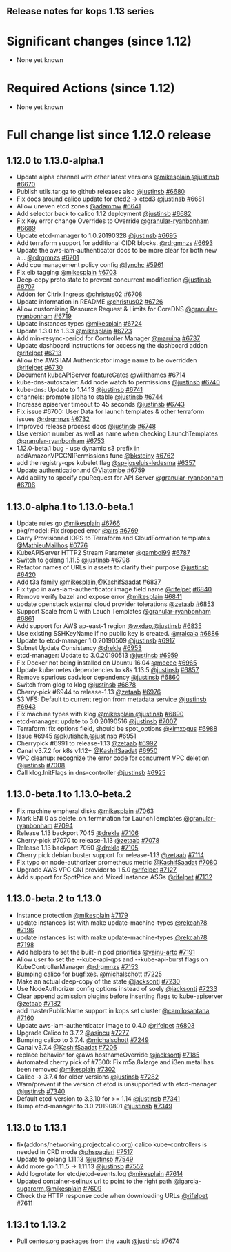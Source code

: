 ## Release notes for kops 1.13 series

# Significant changes (since 1.12)

* None yet known

# Required Actions (since 1.12)

* None yet known

# Full change list since 1.12.0 release

## 1.12.0 to 1.13.0-alpha.1

* Update alpha channel with other latest versions [@mikesplain](https://github.com/mikesplain),[@justinsb](https://github.com/justinsb) [#6670](https://github.com/kubernetes/kops/pull/6670)
* Publish utils.tar.gz to github releases also [@justinsb](https://github.com/justinsb) [#6680](https://github.com/kubernetes/kops/pull/6680)
* Fix docs around calico update for etcd2 -> etcd3 [@justinsb](https://github.com/justinsb) [#6681](https://github.com/kubernetes/kops/pull/6681)
* Allow uneven etcd zones [@adammw](https://github.com/adammw) [#6641](https://github.com/kubernetes/kops/pull/6641)
* Add selector back to calico 1.12 deployment [@justinsb](https://github.com/justinsb) [#6682](https://github.com/kubernetes/kops/pull/6682)
* Fix Key error change Overrides to Override [@granular-ryanbonham](https://github.com/granular-ryanbonham) [#6689](https://github.com/kubernetes/kops/pull/6689)
* Update etcd-manager to 1.0.20190328 [@justinsb](https://github.com/justinsb) [#6695](https://github.com/kubernetes/kops/pull/6695)
* Add terraform support for additional CIDR blocks. [@rdrgmnzs](https://github.com/rdrgmnzs) [#6693](https://github.com/kubernetes/kops/pull/6693)
* Update the aws-iam-authenticator docs to be more clear for both new a… [@rdrgmnzs](https://github.com/rdrgmnzs) [#6701](https://github.com/kubernetes/kops/pull/6701)
* Add cpu management policy config [@lynchc](https://github.com/lynchc) [#5961](https://github.com/kubernetes/kops/pull/5961)
* Fix elb tagging [@mikesplain](https://github.com/mikesplain) [#6703](https://github.com/kubernetes/kops/pull/6703)
* Deep-copy proto state to prevent concurrent modification [@justinsb](https://github.com/justinsb) [#6707](https://github.com/kubernetes/kops/pull/6707)
* Addon for Citrix Ingress [@christus02](https://github.com/christus02) [#6708](https://github.com/kubernetes/kops/pull/6708)
* Update information in README [@christus02](https://github.com/christus02) [#6726](https://github.com/kubernetes/kops/pull/6726)
* Allow customizing Resource Request & Limits for CoreDNS [@granular-ryanbonham](https://github.com/granular-ryanbonham) [#6719](https://github.com/kubernetes/kops/pull/6719)
* Update instances types [@mikesplain](https://github.com/mikesplain) [#6724](https://github.com/kubernetes/kops/pull/6724)
* Update 1.3.0 to 1.3.3 [@mikesplain](https://github.com/mikesplain) [#6723](https://github.com/kubernetes/kops/pull/6723)
* Add min-resync-period for Controller Manager [@maruina](https://github.com/maruina) [#6737](https://github.com/kubernetes/kops/pull/6737)
* Update dashboard instructions for accessing the dashboard addon [@rifelpet](https://github.com/rifelpet) [#6713](https://github.com/kubernetes/kops/pull/6713)
* Allow the AWS IAM Authenticator image name to be overridden [@rifelpet](https://github.com/rifelpet) [#6730](https://github.com/kubernetes/kops/pull/6730)
* Document kubeAPIServer featureGates [@willthames](https://github.com/willthames) [#6714](https://github.com/kubernetes/kops/pull/6714)
* kube-dns-autoscaler: Add node watch to permissions [@justinsb](https://github.com/justinsb) [#6740](https://github.com/kubernetes/kops/pull/6740)
* kube-dns: Update to 1.14.13 [@justinsb](https://github.com/justinsb) [#6741](https://github.com/kubernetes/kops/pull/6741)
* channels: promote alpha to stable [@justinsb](https://github.com/justinsb) [#6744](https://github.com/kubernetes/kops/pull/6744)
* Increase apiserver timeout to 45 seconds [@justinsb](https://github.com/justinsb) [#6743](https://github.com/kubernetes/kops/pull/6743)
* Fix issue #6700: User Data for launch templates & other terraform issues [@rdrgmnzs](https://github.com/rdrgmnzs) [#6732](https://github.com/kubernetes/kops/pull/6732)
* Improved release process docs [@justinsb](https://github.com/justinsb) [#6748](https://github.com/kubernetes/kops/pull/6748)
* Use version number as well as name when checking LaunchTemplates [@granular-ryanbonham](https://github.com/granular-ryanbonham) [#6753](https://github.com/kubernetes/kops/pull/6753)
* 1.12.0-beta.1 bug - use dynamic s3 prefix in addAmazonVPCCNIPermissions func [@bksteiny](https://github.com/bksteiny) [#6762](https://github.com/kubernetes/kops/pull/6762)
* add the registry-qps kubelet flag [@sp-joseluis-ledesma](https://github.com/sp-joseluis-ledesma) [#6357](https://github.com/kubernetes/kops/pull/6357)
* Update authentication.md [@Vlatombe](https://github.com/Vlatombe) [#6759](https://github.com/kubernetes/kops/pull/6759)
* Add ability to specify cpuRequest for API Server [@granular-ryanbonham](https://github.com/granular-ryanbonham) [#6706](https://github.com/kubernetes/kops/pull/6706)

## 1.13.0-alpha.1 to 1.13.0-beta.1

* Update rules go [@mikesplain](https://github.com/mikesplain) [#6766](https://github.com/kubernetes/kops/pull/6766)
* pkg/model: Fix dropped error [@alrs](https://github.com/alrs) [#6769](https://github.com/kubernetes/kops/pull/6769)
* Carry Provisioned IOPS to Terraform and CloudFormation templates [@MathieuMailhos](https://github.com/mmailhos) [#6776](https://github.com/kubernetes/kops/pull/6776)
* KubeAPIServer HTTP2 Stream Parameter [@gambol99](https://github.com/gambol99) [#6787](https://github.com/kubernetes/kops/pull/6787)
* Switch to golang 1.11.5 [@justinsb](https://github.com/justinsb) [#6798](https://github.com/kubernetes/kops/pull/6798)
* Refactor names of URLs in assets to clarify their purpose [@justinsb](https://github.com/justinsb) [#6420](https://github.com/kubernetes/kops/pull/6420)
* Add t3a family [@mikesplain](https://github.com/mikesplain),[@KashifSaadat](https://github.com/KashifSaadat) [#6837](https://github.com/kubernetes/kops/pull/6837)
* Fix typo in aws-iam-authenticator image field name [@rifelpet](https://github.com/rifelpet) [#6840](https://github.com/kubernetes/kops/pull/6840)
* Remove verify bazel and expose error [@mikesplain](https://github.com/mikesplain) [#6841](https://github.com/kubernetes/kops/pull/6841)
* update openstack external cloud provider tolerations [@zetaab](https://github.com/zetaab) [#6853](https://github.com/kubernetes/kops/pull/6853)
* Support Scale from 0 with Lauch Templates [@granular-ryanbonham](https://github.com/granular-ryanbonham) [#6861](https://github.com/kubernetes/kops/pull/6861)
* Add support for AWS ap-east-1 region [@wxdao](https://github.com/wxdao),[@justinsb](https://github.com/justinsb) [#6835](https://github.com/kubernetes/kops/pull/6835)
* Use existing SSHKeyName if no public key is created. [@rralcala](https://github.com/rralcala) [#6886](https://github.com/kubernetes/kops/pull/6886)
* Update to etcd-manager 1.0.20190509 [@justinsb](https://github.com/justinsb) [#6917](https://github.com/kubernetes/kops/pull/6917)
* Subnet Update Consistency [@drekle](https://github.com/drekle) [#6953](https://github.com/kubernetes/kops/pull/6953)
* etcd-manager: Update to 3.0.20190513 [@justinsb](https://github.com/justinsb) [#6959](https://github.com/kubernetes/kops/pull/6959)
* Fix Docker not being installed on Ubuntu 16.04 [@meeee](https://github.com/meeee) [#6965](https://github.com/kubernetes/kops/pull/6965)
* Update kubernetes dependencies to k8s 1.13.5 [@justinsb](https://github.com/justinsb) [#6857](https://github.com/kubernetes/kops/pull/6857)
* Remove spurious cadvisor dependency [@justinsb](https://github.com/justinsb) [#6860](https://github.com/kubernetes/kops/pull/6860)
* Switch from glog to klog [@justinsb](https://github.com/justinsb) [#6878](https://github.com/kubernetes/kops/pull/6878)
* Cherry-pick #6944 to release-1.13 [@zetaab](https://github.com/zetaab) [#6976](https://github.com/kubernetes/kops/pull/6976)
* S3 VFS: Default to current region from metadata service [@justinsb](https://github.com/justinsb) [#6943](https://github.com/kubernetes/kops/pull/6943)
* Fix machine types with klog [@mikesplain](https://github.com/mikesplain),[@justinsb](https://github.com/justinsb) [#6890](https://github.com/kubernetes/kops/pull/6890)
* etcd-manager: update to 3.0.20190516 [@justinsb](https://github.com/justinsb) [#7007](https://github.com/kubernetes/kops/pull/7007)
* Terraform: fix options field, should be spot_options [@kimxogus](https://github.com/kimxogus) [#6988](https://github.com/kubernetes/kops/pull/6988)
* Issue #6945 [@pkutishch](https://github.com/pkutishch),[@justinsb](https://github.com/justinsb) [#6951](https://github.com/kubernetes/kops/pull/6951)
* Cherrypick #6991 to release-1.13 [@zetaab](https://github.com/zetaab) [#6992](https://github.com/kubernetes/kops/pull/6992)
* Canal v3.7.2 for k8s v1.12+ [@KashifSaadat](https://github.com/KashifSaadat) [#6950](https://github.com/kubernetes/kops/pull/6950)
* VPC cleanup: recognize the error code for concurrent VPC deletion [@justinsb](https://github.com/justinsb) [#7008](https://github.com/kubernetes/kops/pull/7008)
* Call klog.InitFlags in dns-controller [@justinsb](https://github.com/justinsb) [#6925](https://github.com/kubernetes/kops/pull/6925)

## 1.13.0-beta.1 to 1.13.0-beta.2

* Fix machine empheral disks [@mikesplain](https://github.com/mikesplain) [#7063](https://github.com/kubernetes/kops/pull/7063)
* Mark ENI 0 as delete_on_termination for LaunchTemplates [@granular-ryanbonham](https://github.com/granular-ryanbonham) [#7094](https://github.com/kubernetes/kops/pull/7094)
* Release 1.13 backport 7045 [@drekle](https://github.com/drekle) [#7106](https://github.com/kubernetes/kops/pull/7106)
* Cherry-pick #7070 to release-1.13 [@zetaab](https://github.com/zetaab) [#7078](https://github.com/kubernetes/kops/pull/7078)
* Release 1.13 backport 7050 [@drekle](https://github.com/drekle) [#7105](https://github.com/kubernetes/kops/pull/7105)
* Cherry pick debian buster support for release-1.13 [@zetaab](https://github.com/zetaab) [#7114](https://github.com/kubernetes/kops/pull/7114)
* Fix typo on node-authorizer prometheus metric [@KashifSaadat](https://github.com/KashifSaadat) [#7080](https://github.com/kubernetes/kops/pull/7080)
* Upgrade AWS VPC CNI provider to 1.5.0 [@rifelpet](https://github.com/rifelpet) [#7127](https://github.com/kubernetes/kops/pull/7127)
* Add support for SpotPrice and Mixed Instance ASGs [@rifelpet](https://github.com/rifelpet) [#7132](https://github.com/kubernetes/kops/pull/7132)

## 1.13.0-beta.2 to 1.13.0

* Instance protection [@mikesplain](https://github.com/mikesplain) [#7179](https://github.com/kubernetes/kops/pull/7179)
* update instances list with make update-machine-types [@rekcah78](https://github.com/rekcah78) [#7196](https://github.com/kubernetes/kops/pull/7196)
* update instances list with make update-machine-types [@rekcah78](https://github.com/rekcah78) [#7198](https://github.com/kubernetes/kops/pull/7198)
* Add helpers to set the built-in pod priorities [@vainu-arto](https://github.com/ghost) [#7191](https://github.com/kubernetes/kops/pull/7191)
* Allow user to set the --kube-api-qps and --kube-api-burst flags on KubeControllerManager [@rdrgmnzs](https://github.com/rdrgmnzs) [#7153](https://github.com/kubernetes/kops/pull/7153)
* Bumping calico for bugfixes. [@michalschott](https://github.com/michalschott) [#7225](https://github.com/kubernetes/kops/pull/7225)
* Make an actual deep-copy of the state [@jacksontj](https://github.com/jacksontj) [#7230](https://github.com/kubernetes/kops/pull/7230)
* Use NodeAuthorizer config options instead of soely [@jacksontj](https://github.com/jacksontj) [#7233](https://github.com/kubernetes/kops/pull/7233)
* Clear append admission plugins before inserting flags to kube-apiserver [@zetaab](https://github.com/zetaab) [#7182](https://github.com/kubernetes/kops/pull/7182)
* add masterPublicName support in kops set cluster [@camilosantana](https://github.com/camilosantana) [#7160](https://github.com/kubernetes/kops/pull/7160)
* Update aws-iam-authenticator image to 0.4.0 [@rifelpet](https://github.com/rifelpet) [#6803](https://github.com/kubernetes/kops/pull/6803)
* Upgrade Calico to 3.7.2 [@asincu](https://github.com/asincu) [#7277](https://github.com/kubernetes/kops/pull/7277)
* Bumping calico to 3.7.4. [@michalschott](https://github.com/michalschott) [#7249](https://github.com/kubernetes/kops/pull/7249)
* Canal v3.7.4 [@KashifSaadat](https://github.com/KashifSaadat) [#7206](https://github.com/kubernetes/kops/pull/7206)
* replace behavior for @aws hostnameOverride [@jacksontj](https://github.com/jacksontj) [#7185](https://github.com/kubernetes/kops/pull/7185)
* Automated cherry pick of #7300: Fix m5a.8xlarge and i3en.metal has been removed [@mikesplain](https://github.com/mikesplain) [#7302](https://github.com/kubernetes/kops/pull/7302)
* Calico -> 3.7.4 for older versions [@justinsb](https://github.com/justinsb) [#7282](https://github.com/kubernetes/kops/pull/7282)
* Warn/prevent if the version of etcd is unsupported with etcd-manager [@justinsb](https://github.com/justinsb) [#7340](https://github.com/kubernetes/kops/pull/7340)
* Default etcd-version to 3.3.10 for >= 1.14 [@justinsb](https://github.com/justinsb) [#7341](https://github.com/kubernetes/kops/pull/7341)
* Bump etcd-manager to 3.0.20190801 [@justinsb](https://github.com/justinsb) [#7349](https://github.com/kubernetes/kops/pull/7349)

## 1.13.0 to 1.13.1

* fix(addons/networking.projectcalico.org) calico kube-controllers is needed in CRD mode [@phspagiari](https://github.com/phspagiari) [#7517](https://github.com/kubernetes/kops/pull/7517)
* Update to golang 1.11.13 [@justinsb](https://github.com/justinsb) [#7549](https://github.com/kubernetes/kops/pull/7549)
* Add more go 1.11.5 -> 1.11.13 [@justinsb](https://github.com/justinsb) [#7552](https://github.com/kubernetes/kops/pull/7552)
* Add logrotate for etcd/etcd-events.log [@mikesplain](https://github.com/mikesplain) [#7614](https://github.com/kubernetes/kops/pull/7614)
* Updated container-selinux url to point to the right path [@igarcia-sugarcrm](https://github.com/igarcia-sugarcrm),[@mikesplain](https://github.com/mikesplain) [#7609](https://github.com/kubernetes/kops/pull/7609)
* Check the HTTP response code when downloading URLs [@rifelpet](https://github.com/rifelpet) [#7611](https://github.com/kubernetes/kops/pull/7611)

## 1.13.1 to 1.13.2

* Pull centos.org packages from the vault [@justinsb](https://github.com/justinsb) [#7674](https://github.com/kubernetes/kops/pull/7674)
